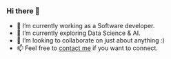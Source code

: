 ### Hi there 👋

- 🔭 I’m currently working as a Software developer.
- 🌱 I’m currently exploring Data Science & AI.
- 👯 I’m looking to collaborate on just about anything :)
- 📫 Feel free to [contact me](mailto:kartikeychauhan27@gmail.com) if you want to connect.

<!--
**kartikey-chauhan/kartikey-chauhan** is a ✨ _special_ ✨ repository because its `README.md` (this file) appears on your GitHub profile.

Here are some ideas to get you started:

- 🔭 I’m currently working on ...
- 🌱 I’m currently learning ...
- 👯 I’m looking to collaborate on ...
- 🤔 I’m looking for help with ...
- 💬 Ask me about ...
- 📫 How to reach me: ...
- 😄 Pronouns: ...
- ⚡ Fun fact: ...
-->

